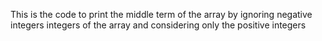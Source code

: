 This is the code to print the middle term of the array by ignoring negative integers integers of the array and considering only the positive integers
